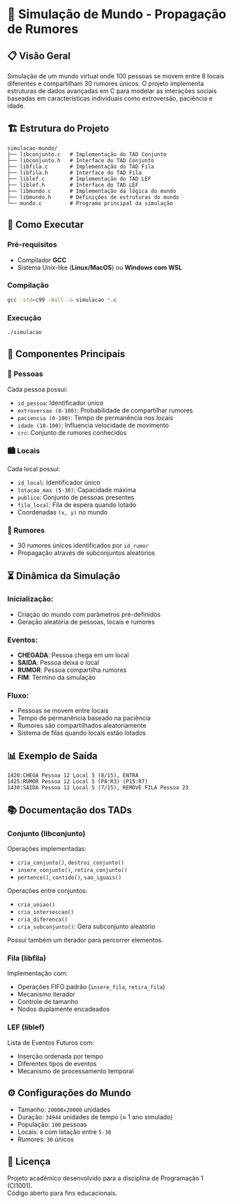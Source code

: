 # 📢 Simulação de Mundo - Propagação de Rumores

## 📋 Visão Geral
Simulação de um mundo virtual onde 100 pessoas se movem entre 8 locais diferentes e compartilham 30 rumores únicos. O projeto implementa estruturas de dados avançadas em C para modelar as interações sociais baseadas em características individuais como extroversão, paciência e idade.

## 🏗️ Estrutura do Projeto
```
simulacao-mundo/
├── libconjunto.c   # Implementação do TAD Conjunto
├── libconjunto.h   # Interface do TAD Conjunto
├── libfila.c       # Implementação do TAD Fila
├── libfila.h       # Interface do TAD Fila
├── liblef.c        # Implementação do TAD LEF
├── liblef.h        # Interface do TAD LEF
├── libmundo.c      # Implementação da lógica do mundo
├── libmundo.h      # Definições de estruturas do mundo
└── mundo.c         # Programa principal da simulação
```

## 🚀 Como Executar

### Pré-requisitos
- Compilador **GCC**
- Sistema Unix-like (**Linux/MacOS**) ou **Windows com WSL**

### Compilação
```bash
gcc -std=c99 -Wall -o simulacao *.c
```

### Execução
```bash
./simulacao
```

## 🧩 Componentes Principais

### 🧑 Pessoas
Cada pessoa possui:
- `id_pessoa`: Identificador único
- `extroversao (0-100)`: Probabilidade de compartilhar rumores
- `paciencia (0-100)`: Tempo de permanência nos locais
- `idade (18-100)`: Influencia velocidade de movimento
- `crc`: Conjunto de rumores conhecidos

### 🏙️ Locais
Cada local possui:
- `id_local`: Identificador único
- `lotacao_max (5-30)`: Capacidade máxima
- `publico`: Conjunto de pessoas presentes
- `fila_local`: Fila de espera quando lotado
- Coordenadas `(x, y)` no mundo

### 📢 Rumores
- 30 rumores únicos identificados por `id_rumor`
- Propagação através de subconjuntos aleatórios

## ⏳ Dinâmica da Simulação

### Inicialização:
- Criação do mundo com parâmetros pré-definidos
- Geração aleatória de pessoas, locais e rumores

### Eventos:
- **CHEGADA**: Pessoa chega em um local
- **SAIDA**: Pessoa deixa o local
- **RUMOR**: Pessoa compartilha rumores
- **FIM**: Término da simulação

### Fluxo:
- Pessoas se movem entre locais
- Tempo de permanência baseado na paciência
- Rumores são compartilhados aleatoriamente
- Sistema de filas quando locais estão lotados

## 📊 Exemplo de Saída
```
1420:CHEGA Pessoa 12 Local 5 (8/15), ENTRA
1425:RUMOR Pessoa 12 Local 5 (P8:R3) (P15:R7)
1430:SAIDA Pessoa 12 Local 5 (7/15), REMOVE FILA Pessoa 23
```

## 📚 Documentação dos TADs

### Conjunto (libconjunto)
Operações implementadas:
- `cria_conjunto()`, `destroi_conjunto()`
- `insere_conjunto()`, `retira_conjunto()`
- `pertence()`, `contido()`, `sao_iguais()`

Operações entre conjuntos:
- `cria_uniao()`
- `cria_interseccao()`
- `cria_diferenca()`
- `cria_subconjunto()`: Gera subconjunto aleatório

Possui também um iterador para percorrer elementos.

### Fila (libfila)
Implementação com:
- Operações FIFO padrão (`insere_fila`, `retira_fila`)
- Mecanismo iterador
- Controle de tamanho
- Nodos duplamente encadeados

### LEF (liblef)
Lista de Eventos Futuros com:
- Inserção ordenada por tempo
- Diferentes tipos de eventos
- Mecanismo de processamento temporal

## ⚙️ Configurações do Mundo
- Tamanho: `20000x20000` unidades
- Duração: `34944` unidades de tempo (≈ 1 ano simulado)
- População: `100` pessoas
- Locais: `8` com lotação entre `5-30`
- Rumores: `30` únicos

## 📜 Licença
Projeto acadêmico desenvolvido para a disciplina de Programação 1 (CI1001).  
Código aberto para fins educacionais.

